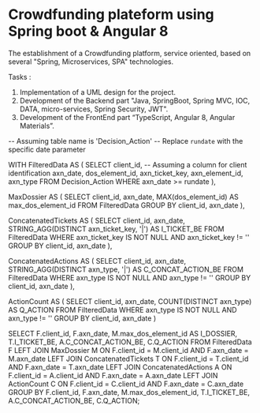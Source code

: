 # Crowdfunding plateform using Spring boot & Angular 8

The establishment of a Crowdfunding platform, service oriented, based on several "Spring, Microservices, SPA" technologies.

Tasks :
1. Implementation of a UML design for the project.
2. Development of the Backend part "Java, SpringBoot, Spring MVC, IOC, DATA, micro-services, Spring Security, JWT".
3. Development of the FrontEnd part “TypeScript, Angular 8, Angular Materials”.

-- Assuming table name is 'Decision_Action'
-- Replace `rundate` with the specific date parameter

WITH FilteredData AS (
    SELECT
        client_id, -- Assuming a column for client identification
        axn_date,
        dos_element_id,
        axn_ticket_key,
        axn_element_id,
        axn_type
    FROM
        Decision_Action
    WHERE
        axn_date >= rundate
),

MaxDossier AS (
    SELECT
        client_id,
        axn_date,
        MAX(dos_element_id) AS max_dos_element_id
    FROM
        FilteredData
    GROUP BY
        client_id, axn_date
),

ConcatenatedTickets AS (
    SELECT
        client_id,
        axn_date,
        STRING_AGG(DISTINCT axn_ticket_key, '|') AS I_TICKET_BE
    FROM
        FilteredData
    WHERE
        axn_ticket_key IS NOT NULL AND axn_ticket_key != ''
    GROUP BY
        client_id, axn_date
),

ConcatenatedActions AS (
    SELECT
        client_id,
        axn_date,
        STRING_AGG(DISTINCT axn_type, '|') AS C_CONCAT_ACTION_BE
    FROM
        FilteredData
    WHERE
        axn_type IS NOT NULL AND axn_type != ''
    GROUP BY
        client_id, axn_date
),

ActionCount AS (
    SELECT
        client_id,
        axn_date,
        COUNT(DISTINCT axn_type) AS Q_ACTION
    FROM
        FilteredData
    WHERE
        axn_type IS NOT NULL AND axn_type != ''
    GROUP BY
        client_id, axn_date
)

SELECT
    F.client_id,
    F.axn_date,
    M.max_dos_element_id AS I_DOSSIER,
    T.I_TICKET_BE,
    A.C_CONCAT_ACTION_BE,
    C.Q_ACTION
FROM
    FilteredData F
    LEFT JOIN MaxDossier M ON F.client_id = M.client_id AND F.axn_date = M.axn_date
    LEFT JOIN ConcatenatedTickets T ON F.client_id = T.client_id AND F.axn_date = T.axn_date
    LEFT JOIN ConcatenatedActions A ON F.client_id = A.client_id AND F.axn_date = A.axn_date
    LEFT JOIN ActionCount C ON F.client_id = C.client_id AND F.axn_date = C.axn_date
GROUP BY
    F.client_id, F.axn_date, M.max_dos_element_id, T.I_TICKET_BE, A.C_CONCAT_ACTION_BE, C.Q_ACTION;
